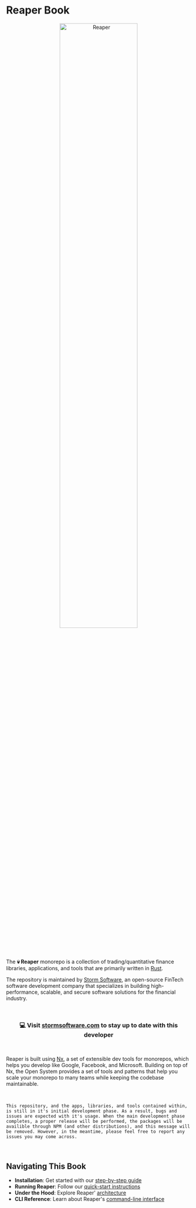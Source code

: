 # Reaper Book

<div style="text-align: center;">
    <img src="https://public.storm-cdn.com/reaper-circle.png" alt="Reaper" style="width: 65%; height: auto;">
</div>

The <b>💀 Reaper</b> monorepo is a collection of trading/quantitative finance
libraries, applications, and tools that are primarily written in
<a href="https://www.rust-lang.org/" target="_blank">Rust</a>.

The repository is maintained by [Storm Software](https://stormsoftware.com), an
open-source FinTech software development company that specializes in building
high-performance, scalable, and secure software solutions for the financial
industry.

<br />

<h3 align="center">💻 Visit <a href="https://stormsoftware.com" target="_blank">stormsoftware.com</a> to stay up to date with this developer</h3>
<br />

Reaper is built using <a href="https://nx.dev/" target="_blank">Nx</a>, a set of
extensible dev tools for monorepos, which helps you develop like Google,
Facebook, and Microsoft. Building on top of Nx, the Open System provides a set
of tools and patterns that help you scale your monorepo to many teams while
keeping the codebase maintainable.

<br />

```admonish warning
This repository, and the apps, libraries, and tools contained within, is still in it's initial development phase. As a result, bugs and issues are expected with it's usage. When the main development phase completes, a proper release will be performed, the packages will be availible through NPM (and other distributions), and this message will be removed. However, in the meantime, please feel free to report any issues you may come across.
```

<br />

## Navigating This Book

- **Installation**: Get started with our
  [step-by-step guide](./installation/installation.md)
- **Running Reaper**: Follow our [quick-start instructions](./run/run_reaper.md)
- **Under the Hood**: Explore Reaper' [architecture](./architecture/intro.md)
- **CLI Reference**: Learn about Reaper's [command-line interface](./cli/cli.md)
